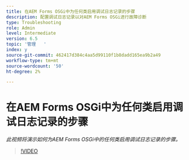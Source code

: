 ```yaml
---
title: 在AEM Forms OSGi中为任何类启用调试日志记录的步骤
description: 配置调试日志记录以对AEM Forms OSGi进行故障诊断
type: Troubleshooting
role: Admin
level: Intermediate
version: 6.5
topic: '管理   '
index: y
source-git-commit: 462417d384c4aa5d99110f1b8dadd165ea9b2a49
workflow-type: tm+mt
source-wordcount: '50'
ht-degree: 2%

---
```




# 在AEM Forms OSGi中为任何类启用调试日志记录的步骤

*此视频将演示如何为AEM Forms OSGi中的任何类启用调试日志记录的步骤。*

>[!VIDEO](https://video.tv.adobe.com/v/335521?quality=9&learn=on)